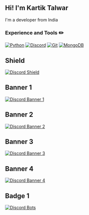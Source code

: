 ## Hi! I'm Kartik Talwar

I'm a developer from India

### Experience and Tools ✏️
[![Python](https://img.shields.io/badge/Python-3776ab?style=for-the-badge&logo=python&logoColor=white)](https://www.python.org/)
[![Discord](https://img.shields.io/badge/Discord-7289DA?style=for-the-badge&logo=discord&logoColor=white)](https://discord.gg/gCmPWtC)
[![Git](https://img.shields.io/badge/Git-f05032?style=for-the-badge&logo=git&logoColor=white)](https://git-scm.com/)
[![MongoDB](https://img.shields.io/badge/MongoDB-47a248?style=for-the-badge&logo=mongodb&logoColor=white)](https://www.mongodb.com/)    

## Shield
[![Discord Shield](https://discordapp.com/api/guilds/545956933170102283/widget.png?style=shield)](https://discord.gg/gCmPWtC)

## Banner 1
[![Discord Banner 1](https://discordapp.com/api/guilds/545956933170102283/widget.png?style=banner1)](https://discord.gg/gCmPWtC)

## Banner 2
[![Discord Banner 2](https://discordapp.com/api/guilds/545956933170102283/widget.png?style=banner2)](https://discord.gg/gCmPWtC)

## Banner 3
[![Discord Banner 3](https://discordapp.com/api/guilds/545956933170102283/widget.png?style=banner3)](https://discord.gg/gCmPWtC)

## Banner 4
[![Discord Banner 4](https://discordapp.com/api/guilds/545956933170102283/widget.png?style=banner4)](https://discord.gg/gCmPWtC)

## Badge 1
[![Discord Bots](https://top.gg/api/widget/servers/697463492457922571.svg)](https://top.gg/bot/697463492457922571)
